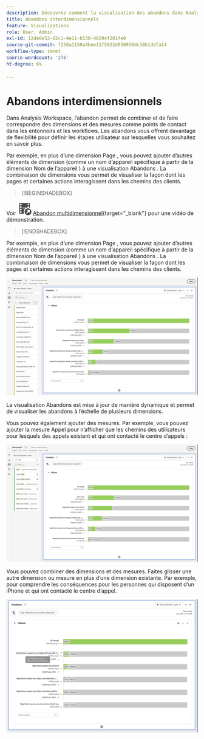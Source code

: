 ```yaml
---
description: Découvrez comment la visualisation des abandons dans Analysis Workspace vous permet de combiner et de faire correspondre des dimensions et des mesures comme points de contact dans les entonnoirs et les workflows. Découvrez comment cela offre davantage de flexibilité pour définir les étapes utilisateur sur lesquelles vous souhaitez en savoir plus.
title: Abandons interdimensionnels
feature: Visualizations
role: User, Admin
exl-id: 12de8e52-02c1-4e11-b530-48294f201fe0
source-git-commit: f258a1150a4bee11f5922d058930dc38b1ddfa14
workflow-type: tm+mt
source-wordcount: '276'
ht-degree: 6%

---
```


# Abandons interdimensionnels


Dans Analysis Workspace, l’abandon permet de combiner et de faire correspondre des dimensions et des mesures comme points de contact dans les entonnoirs et les workflows. Les abandons vous offrent davantage de flexibilité pour définir les étapes utilisateur sur lesquelles vous souhaitez en savoir plus.

Par exemple, en plus d’une dimension Page , vous pouvez ajouter d’autres éléments de dimension (comme un nom d’appareil spécifique à partir de la dimension Nom de l’appareil ) à une visualisation Abandons . La combinaison de dimensions vous permet de visualiser la façon dont les pages et certaines actions interagissent dans les chemins des clients.

>[!BEGINSHADEBOX]

Voir ![VideoCheckedOut](/help/assets/icons/VideoCheckedOut.svg) [Abandon multidimensionnel](https://video.tv.adobe.com/v/24043?quality=12&learn=on){target="_blank"} pour une vidéo de démonstration.

>[!ENDSHADEBOX]

Par exemple, en plus d’une dimension Page , vous pouvez ajouter d’autres éléments de dimension (comme un nom d’appareil spécifique à partir de la dimension Nom de l’appareil ) à une visualisation Abandons . La combinaison de dimensions vous permet de visualiser la façon dont les pages et certaines actions interagissent dans les chemins des clients.

![Vue Toutes les visites présentant plusieurs dimensions comme points de contact.](assets/fallout-otherdimension.png)

La visualisation Abandons est mise à jour de manière dynamique et permet de visualiser les abandons à l’échelle de plusieurs dimensions.

Vous pouvez également ajouter des mesures. Par exemple, vous pouvez ajouter la mesure Appel pour n’afficher que les chemins des utilisateurs pour lesquels des appels existent et qui ont contacté le centre d’appels :

![Vue Toutes les visites affichant la mesure ajoutée : « Photo partagée ».](assets/fallout-metrics.png)

Vous pouvez combiner des dimensions et des mesures. Faites glisser une autre dimension ou mesure en plus d’une dimension existante. Par exemple, pour comprendre les conséquences pour les personnes qui disposent d’un iPhone et qui ont contacté le centre d’appel.

![Vue Toutes les visites affichant le nom de l’action ajoutée : mesure Photo partagée ET partagée.](assets/fallout-combined.png)
